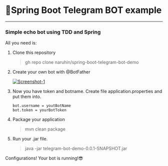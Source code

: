 # :robot:Spring Boot Telegram BOT example

---

### Simple echo bot using TDD and Spring 

All you need is:
1. Clone this repository

    >gh repo clone naruhin/spring-boot-telegram-bot-demo
   
2. Create your own bot with @BotFather
   
   <a href="https://imgbb.com/"><img src="https://i.ibb.co/R6Qk8gf/Screenshot-1.png" alt="Screenshot-1" border="0"></a>

3. Now you have token and botname. Create file application.properties and put them into.

    ```properties
    bot.username = youtBotName
    bot.token = yourBotToken
    ```
   
4. Package your application

    >mvn clean package
   
5. Run your .jar file.
    >java -jar telegram-bot-demo-0.0.1-SNAPSHOT.jar
    
Configurations! Your bot is running!:sunglasses:
